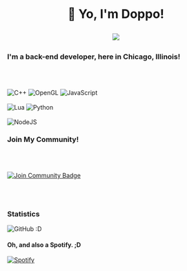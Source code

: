 <h1 div align="center"> 👏 Yo, I'm Doppo!</div> 


![](https://dcbadge.vercel.app/api/shield/801464843538268210)

### I'm a back-end developer, here in Chicago, Illinois!
<br></br>

![C++](https://img.shields.io/badge/c++-%2300599C.svg?style=for-the-badge&logo=c%2B%2B&logoColor=white)
![OpenGL](https://img.shields.io/badge/OpenGL-%23FFFFFF.svg?style=for-the-badge&logo=opengl)
![JavaScript](https://img.shields.io/badge/javascript-%23323330.svg?style=for-the-badge&logo=javascript&logoColor=%23F7DF1E)
<br></br>
![Lua](https://img.shields.io/badge/lua-%232C2D72.svg?style=for-the-badge&logo=lua&logoColor=white)
![Python](https://img.shields.io/badge/python-3670A0?style=for-the-badge&logo=python&logoColor=ffdd54)
<br></br>
![NodeJS](https://img.shields.io/badge/node.js-6DA55F?style=for-the-badge&logo=node.js&logoColor=white)


### Join My Community!

<br></br>

<a href="https://discord.gg/47qvjzfpB5"><img src="https://img.shields.io/discord/733027681184251937.svg?style=flat&label=Join%20Community&color=7289DA" alt="Join Community Badge"/></a>

<br></br>






###  Statistics

![GitHub :D](https://github-readme-stats.vercel.app/api?username=poet5&show_icons=false&theme=gruvbox)  







#### Oh, and also a Spotify. ;D


[![Spotify](https://novatorem-j4iwtdeag-poet5.vercel.app/api/spotify)](https://open.spotify.com/user/vj6dymtvb454gh0u20hulgppw)












